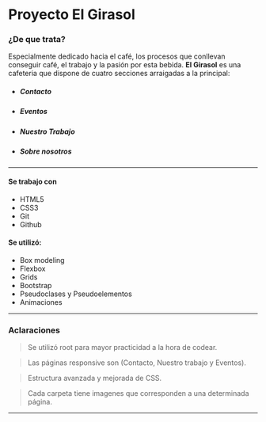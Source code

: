 #  Proyecto El Girasol 

###  ¿De que trata?
Especialmente dedicado hacia el café, los procesos que conllevan conseguir café, el trabajo y la pasión por esta bebida.
**El Girasol** es una cafeteria que dispone de cuatro secciones arraigadas a la principal:

> 
-  ##### Contacto
- ##### Eventos
- ##### Nuestro Trabajo
-  ##### Sobre nosotros

------------

#### Se trabajo con 
- HTML5
- CSS3
- Git
- Github


#### Se utilizó:

- Box modeling
- Flexbox
- Grids
- Bootstrap
- Pseudoclases y Pseudoelementos
- Animaciones

------------

### Aclaraciones
> Se utilizó root para mayor practicidad a la hora de codear.

>Las páginas responsive son (Contacto, Nuestro trabajo y Eventos).

>Estructura avanzada y mejorada de CSS.

>Cada carpeta tiene imagenes que corresponden a una determinada página.


------------
